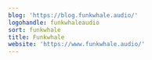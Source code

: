 ```yaml
---
blog: 'https://blog.funkwhale.audio/'
logohandle: funkwhaleaudio
sort: funkwhale
title: Funkwhale
website: 'https://www.funkwhale.audio/'
---
```

